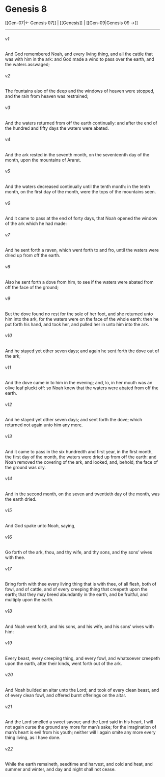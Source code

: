 # Genesis 8

[[Gen-07|← Genesis 07]] | [[Genesis]] | [[Gen-09|Genesis 09 →]]
***

###### v1
And God remembered Noah, and every living thing, and all the cattle that was with him in the ark: and God made a wind to pass over the earth, and the waters asswaged;
###### v2
The fountains also of the deep and the windows of heaven were stopped, and the rain from heaven was restrained;
###### v3
And the waters returned from off the earth continually: and after the end of the hundred and fifty days the waters were abated.
###### v4
And the ark rested in the seventh month, on the seventeenth day of the month, upon the mountains of Ararat.
###### v5
And the waters decreased continually until the tenth month: in the tenth month, on the first day of the month, were the tops of the mountains seen.
###### v6
And it came to pass at the end of forty days, that Noah opened the window of the ark which he had made:
###### v7
And he sent forth a raven, which went forth to and fro, until the waters were dried up from off the earth.
###### v8
Also he sent forth a dove from him, to see if the waters were abated from off the face of the ground;
###### v9
But the dove found no rest for the sole of her foot, and she returned unto him into the ark, for the waters were on the face of the whole earth: then he put forth his hand, and took her, and pulled her in unto him into the ark.
###### v10
And he stayed yet other seven days; and again he sent forth the dove out of the ark;
###### v11
And the dove came in to him in the evening; and, lo, in her mouth was an olive leaf pluckt off: so Noah knew that the waters were abated from off the earth.
###### v12
And he stayed yet other seven days; and sent forth the dove; which returned not again unto him any more.
###### v13
And it came to pass in the six hundredth and first year, in the first month, the first day of the month, the waters were dried up from off the earth: and Noah removed the covering of the ark, and looked, and, behold, the face of the ground was dry.
###### v14
And in the second month, on the seven and twentieth day of the month, was the earth dried.
###### v15
And God spake unto Noah, saying,
###### v16
Go forth of the ark, thou, and thy wife, and thy sons, and thy sons’ wives with thee.
###### v17
Bring forth with thee every living thing that is with thee, of all flesh, both of fowl, and of cattle, and of every creeping thing that creepeth upon the earth; that they may breed abundantly in the earth, and be fruitful, and multiply upon the earth.
###### v18
And Noah went forth, and his sons, and his wife, and his sons’ wives with him:
###### v19
Every beast, every creeping thing, and every fowl, and whatsoever creepeth upon the earth, after their kinds, went forth out of the ark.
###### v20
And Noah builded an altar unto the Lord; and took of every clean beast, and of every clean fowl, and offered burnt offerings on the altar.
###### v21
And the Lord smelled a sweet savour; and the Lord said in his heart, I will not again curse the ground any more for man’s sake; for the imagination of man’s heart is evil from his youth; neither will I again smite any more every thing living, as I have done.
###### v22
While the earth remaineth, seedtime and harvest, and cold and heat, and summer and winter, and day and night shall not cease. 
